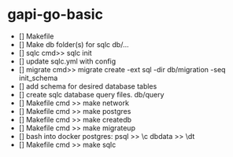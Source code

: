 # gapi-go-basic
- [] Makefile
- [] Make db folder(s) for sqlc db/...
- [] sqlc cmd>> sqlc init
- [] update sqlc.yml with config
- [] migrate cmd>> migrate create -ext sql -dir db/migration -seq init_schema
- [] add schema for desired database tables
- [] create sqlc database query files. db/query
- [] Makefile cmd >> make network
- [] Makefile cmd >> make postgres
- [] Makefile cmd >> make createdb
- [] Makefile cmd >> make migrateup
- [] bash into docker postgres: psql >> \c dbdata >> \dt
- [] Makefile cmd >> make sqlc